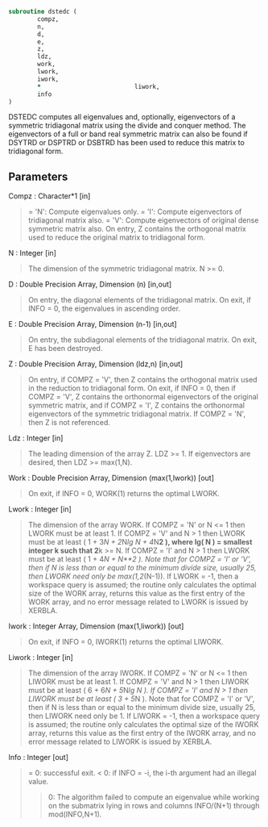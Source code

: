 ```fortran
subroutine dstedc (
		compz,
		n,
		d,
		e,
		z,
		ldz,
		work,
		lwork,
		iwork,
		*                          liwork,
		info
)
```

 DSTEDC computes all eigenvalues and, optionally, eigenvectors of a
 symmetric tridiagonal matrix using the divide and conquer method.
 The eigenvectors of a full or band real symmetric matrix can also be
 found if DSYTRD or DSPTRD or DSBTRD has been used to reduce this
 matrix to tridiagonal form.


## Parameters
Compz : Character*1 [in]
> = 'N':  Compute eigenvalues only.
> = 'I':  Compute eigenvectors of tridiagonal matrix also.
> = 'V':  Compute eigenvectors of original dense symmetric
> matrix also.  On entry, Z contains the orthogonal
> matrix used to reduce the original matrix to
> tridiagonal form.

N : Integer [in]
> The dimension of the symmetric tridiagonal matrix.  N >= 0.

D : Double Precision Array, Dimension (n) [in,out]
> On entry, the diagonal elements of the tridiagonal matrix.
> On exit, if INFO = 0, the eigenvalues in ascending order.

E : Double Precision Array, Dimension (n-1) [in,out]
> On entry, the subdiagonal elements of the tridiagonal matrix.
> On exit, E has been destroyed.

Z : Double Precision Array, Dimension (ldz,n) [in,out]
> On entry, if COMPZ = 'V', then Z contains the orthogonal
> matrix used in the reduction to tridiagonal form.
> On exit, if INFO = 0, then if COMPZ = 'V', Z contains the
> orthonormal eigenvectors of the original symmetric matrix,
> and if COMPZ = 'I', Z contains the orthonormal eigenvectors
> of the symmetric tridiagonal matrix.
> If  COMPZ = 'N', then Z is not referenced.

Ldz : Integer [in]
> The leading dimension of the array Z.  LDZ >= 1.
> If eigenvectors are desired, then LDZ >= max(1,N).

Work : Double Precision Array, Dimension (max(1,lwork)) [out]
> On exit, if INFO = 0, WORK(1) returns the optimal LWORK.

Lwork : Integer [in]
> The dimension of the array WORK.
> If COMPZ = 'N' or N <= 1 then LWORK must be at least 1.
> If COMPZ = 'V' and N > 1 then LWORK must be at least
> ( 1 + 3*N + 2*N*lg N + 4*N**2 ),
> where lg( N ) = smallest integer k such
> that 2**k >= N.
> If COMPZ = 'I' and N > 1 then LWORK must be at least
> ( 1 + 4*N + N**2 ).
> Note that for COMPZ = 'I' or 'V', then if N is less than or
> equal to the minimum divide size, usually 25, then LWORK need
> only be max(1,2*(N-1)).
> If LWORK = -1, then a workspace query is assumed; the routine
> only calculates the optimal size of the WORK array, returns
> this value as the first entry of the WORK array, and no error
> message related to LWORK is issued by XERBLA.

Iwork : Integer Array, Dimension (max(1,liwork)) [out]
> On exit, if INFO = 0, IWORK(1) returns the optimal LIWORK.

Liwork : Integer [in]
> The dimension of the array IWORK.
> If COMPZ = 'N' or N <= 1 then LIWORK must be at least 1.
> If COMPZ = 'V' and N > 1 then LIWORK must be at least
> ( 6 + 6*N + 5*N*lg N ).
> If COMPZ = 'I' and N > 1 then LIWORK must be at least
> ( 3 + 5*N ).
> Note that for COMPZ = 'I' or 'V', then if N is less than or
> equal to the minimum divide size, usually 25, then LIWORK
> need only be 1.
> If LIWORK = -1, then a workspace query is assumed; the
> routine only calculates the optimal size of the IWORK array,
> returns this value as the first entry of the IWORK array, and
> no error message related to LIWORK is issued by XERBLA.

Info : Integer [out]
> = 0:  successful exit.
> < 0:  if INFO = -i, the i-th argument had an illegal value.
> > 0:  The algorithm failed to compute an eigenvalue while
> working on the submatrix lying in rows and columns
> INFO/(N+1) through mod(INFO,N+1).

